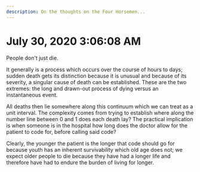 ```yaml
---
description: On the thoughts on the Four Horsemen...
---
```


# July 30, 2020 3:06:08 AM

People don't just die.

It generally is a process which occurs over the course of hours to days; sudden death gets its distinction because it is unusual and because of its severity, a singular cause of death can be established. These are the two extremes: the long and drawn-out process of dying versus  an instantaneous event.

All deaths then lie somewhere along this continuum which we can treat as a unit interval. The complexity comes from trying to establish where along the number line between 0 and 1 does each death lay? The practical implication is when someone is in the hospital how long  does the doctor allow for the patient to code for,  before calling said code?

Clearly, the younger the patient is the longer that code should go for because youth has an inherent survivability which old age does not; we expect older people to die because they have had a longer life and therefore have had to endure the burden of living for longer. 







